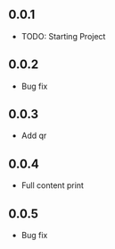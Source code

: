 ## 0.0.1

* TODO: Starting Project

## 0.0.2

* Bug fix

## 0.0.3

* Add qr

## 0.0.4

* Full content print

## 0.0.5

* Bug fix